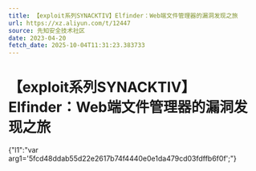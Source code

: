 ```yaml
---
title: 【exploit系列SYNACKTIV】Elfinder：Web端文件管理器的漏洞发现之旅
url: https://xz.aliyun.com/t/12447
source: 先知安全技术社区
date: 2023-04-20
fetch_date: 2025-10-04T11:31:23.383733
---
```


# 【exploit系列SYNACKTIV】Elfinder：Web端文件管理器的漏洞发现之旅

{"l1":"var arg1='5fcd48ddab55d22e2617b74f4440e0e1da479cd03fdffb6f0f';"}